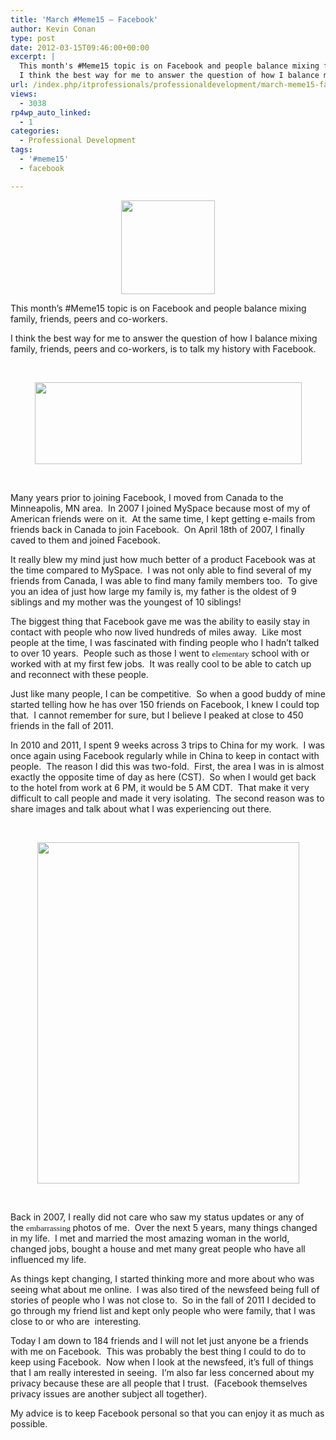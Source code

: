 ```yaml
---
title: 'March #Meme15 – Facebook'
author: Kevin Conan
type: post
date: 2012-03-15T09:46:00+00:00
excerpt: |
  This month's #Meme15 topic is on Facebook and people balance mixing family, friends, peers and co-workers.
  I think the best way for me to answer the question of how I balance mixing family, friends, peers and co-workers, is to talk my history with Face&hellip;
url: /index.php/itprofessionals/professionaldevelopment/march-meme15-facebook/
views:
  - 3038
rp4wp_auto_linked:
  - 1
categories:
  - Professional Development
tags:
  - '#meme15'
  - facebook

---
```

<p style="text-align: center;">
  <a href="/media/users/kconan/meme15new.png?mtime=1331607208"><img src="/wp-content/uploads/users/kconan/meme15new.png?mtime=1331607208" alt="" width="150" height="150" /></a>
</p>

<p style="text-align: left;">
  This month&#8217;s #Meme15 topic is on Facebook and people balance mixing family, friends, peers and co-workers.
</p>

<p style="text-align: left;">
  I think the best way for me to answer the question of how I balance mixing family, friends, peers and co-workers, is to talk my history with Facebook.
</p>

<p style="text-align: left;">
   
</p>

<div class="image_block" style="text-align: center;">
  <a href="/media/users/kconan/FB Start.JPG?mtime=1331683448"><img src="/wp-content/uploads/users/kconan/FB Start.JPG?mtime=1331683448" alt="" width="427" height="131" /></a>
</div>

 

<p style="text-align: left;">
  Many years prior to joining Facebook, I moved from Canada to the Minneapolis, MN area.  In 2007 I joined MySpace because most of my of American friends were on it.  At the same time, I kept getting e-mails from friends back in Canada to join Facebook.  On April 18th of 2007, I finally caved to them and joined Facebook.
</p>

<p style="text-align: left;">
  It really blew my mind just how much better of a product Facebook was at the time compared to MySpace.  I was not only able to find several of my friends from Canada, I was able to find many family members too.  To give you an idea of just how large my family is, my father is the oldest of 9 siblings and my mother was the youngest of 10 siblings!
</p>

<p style="text-align: left;">
  The biggest thing that Facebook gave me was the ability to easily stay in contact with people who now lived hundreds of miles away.  Like most people at the time, I was fascinated with finding people who I hadn&#8217;t talked to over 10 years.  People such as those I went to <span style="font-size: 10pt; line-height: 115%; font-family: Georgia, serif;">elementary </span>school with or worked with at my first few jobs.  It was really cool to be able to catch up and reconnect with these people.
</p>

<p style="text-align: left;">
  Just like many people, I can be competitive.  So when a good buddy of mine started telling how he has over 150 friends on Facebook, I knew I could top that.  I cannot remember for sure, but I believe I peaked at close to 450 friends in the fall of 2011.
</p>

<p style="text-align: left;">
  In 2010 and 2011, I spent 9 weeks across 3 trips to China for my work.  I was once again using Facebook regularly while in China to keep in contact with people.  The reason I did this was two-fold.  First, the area I was in is almost exactly the opposite time of day as here (CST).  So when I would get back to the hotel from work at 6 PM, it would be 5 AM CDT.  That make it very difficult to call people and made it very isolating.  The second reason was to share images and talk about what I was experiencing out there.
</p>

<p style="text-align: left;">
   
</p>

<div class="image_block" style="text-align: center;">
  <a href="/media/users/kconan/China Parking.jpg?mtime=1331684769"><img src="/wp-content/uploads/users/kconan/China Parking.jpg?mtime=1331684769" alt="" width="419" height="546" /></a>
</div>

 

<p style="text-align: left;">
  Back in 2007, I really did not care who saw my status updates or any of the <span style="font-size: 10pt; line-height: 115%; font-family: Georgia, serif;">embarrassing </span>photos of me.  Over the next 5 years, many things changed in my life.  I met and married the most amazing woman in the world, changed jobs, bought a house and met many great people who have all influenced my life.
</p>

<p style="text-align: left;">
  As things kept changing, I started thinking more and more about who was seeing what about me online.  I was also tired of the newsfeed being full of stories of people who I was not close to.  So in the fall of 2011 I decided to go through my friend list and kept only people who were family, that I was close to or who are  interesting.
</p>

<p style="text-align: left;">
  Today I am down to 184 friends and I will not let just anyone be a friends with me on Facebook.  This was probably the best thing I could to do to keep using Facebook.  Now when I look at the newsfeed, it&#8217;s full of things that I am really interested in seeing.  I&#8217;m also far less concerned about my privacy because these are all people that I trust.  (Facebook themselves privacy issues are another subject all together).
</p>

<p style="text-align: left;">
  My advice is to keep Facebook personal so that you can enjoy it as much as possible.
</p>
